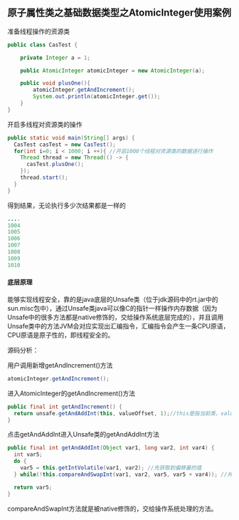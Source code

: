 ## 原子属性类之基础数据类型之AtomicInteger使用案例



准备线程操作的资源类

```java
public class CasTest {

    private Integer a = 1;

    public AtomicInteger atomicInteger = new AtomicInteger(a);

    public void plusOne(){
        atomicInteger.getAndIncrement();
        System.out.println(atomicInteger.get());
    }
}
```

开启多线程对资源类的操作

```java
public static void main(String[] args) {
  CasTest casTest = new CasTest();
  for(int i=0; i < 1000; i ++){ //开启1000个线程对资源类的数据进行操作
    Thread thread = new Thread(() -> {
      casTest.plusOne();
    });
    thread.start();
  }
}
```

得到结果，无论执行多少次结果都是一样的

```java
....
1004
1005
1006
1007
1008
1009
1010
```



#### 底层原理

能够实现线程安全，靠的是java底层的Unsafe类（位于jdk源码中的rt.jar中的sun.misc包中），通过Unsafe类java可以像C的指针一样操作内存数据（因为Unsafe中的很多方法都是native修饰的，交给操作系统底层完成的），并且调用Unsafe类中的方法JVM会对应实现出汇编指令，汇编指令会产生一条CPU原语，CPU原语是原子性的，即线程安全的。



源码分析：

用户调用新增getAndIncrement()方法

```java
atomicInteger.getAndIncrement();
```

进入AtomicInteger的getAndIncrement()方法

```java
public final int getAndIncrement() {
  return unsafe.getAndAddInt(this, valueOffset, 1);//this是指当前类，valueOffset是指内存偏移量，1是要增加的数值
}
```

点击getAndAddInt进入Unsafe类的getAndAddInt方法

```java
public final int getAndAddInt(Object var1, long var2, int var4) {
  int var5;
  do {
    var5 = this.getIntVolatile(var1, var2); //先获取到偏移量的值
  } while(!this.compareAndSwapInt(var1, var2, var5, var5 + var4)); //并发设置值，当然只有一个会成功，失败了再去操作do的循环体

  return var5;
}
```

compareAndSwapInt方法就是被native修饰的，交给操作系统处理的方法。